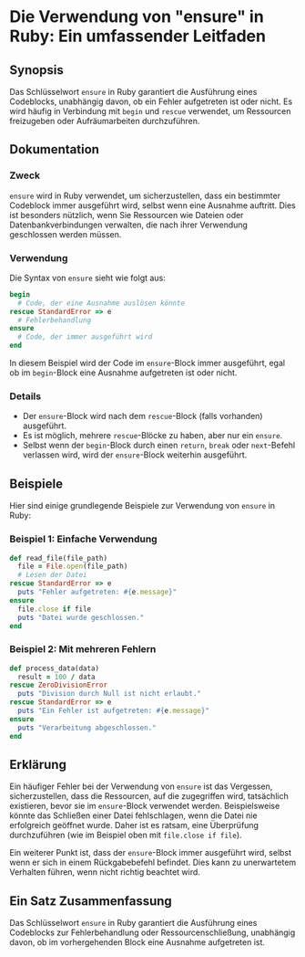 <!--
Meta Description: # Die Verwendung von "ensure" in Ruby: Ein umfassender Leitfaden ## Synopsis Das Schlüsselwort `ensure` in Ruby garantiert die Ausführung eines Codebl...
Meta Keywords: ensure, wird, ist, der, block
-->

# Die Verwendung von "ensure" in Ruby: Ein umfassender Leitfaden

## Synopsis
Das Schlüsselwort `ensure` in Ruby garantiert die Ausführung eines Codeblocks, unabhängig davon, ob ein Fehler aufgetreten ist oder nicht. Es wird häufig in Verbindung mit `begin` und `rescue` verwendet, um Ressourcen freizugeben oder Aufräumarbeiten durchzuführen.

## Dokumentation
### Zweck
`ensure` wird in Ruby verwendet, um sicherzustellen, dass ein bestimmter Codeblock immer ausgeführt wird, selbst wenn eine Ausnahme auftritt. Dies ist besonders nützlich, wenn Sie Ressourcen wie Dateien oder Datenbankverbindungen verwalten, die nach ihrer Verwendung geschlossen werden müssen.

### Verwendung
Die Syntax von `ensure` sieht wie folgt aus:

```ruby
begin
  # Code, der eine Ausnahme auslösen könnte
rescue StandardError => e
  # Fehlerbehandlung
ensure
  # Code, der immer ausgeführt wird
end
```

In diesem Beispiel wird der Code im `ensure`-Block immer ausgeführt, egal ob im `begin`-Block eine Ausnahme aufgetreten ist oder nicht.

### Details
- Der `ensure`-Block wird nach dem `rescue`-Block (falls vorhanden) ausgeführt.
- Es ist möglich, mehrere `rescue`-Blöcke zu haben, aber nur ein `ensure`.
- Selbst wenn der `begin`-Block durch einen `return`, `break` oder `next`-Befehl verlassen wird, wird der `ensure`-Block weiterhin ausgeführt.

## Beispiele
Hier sind einige grundlegende Beispiele zur Verwendung von `ensure` in Ruby:

### Beispiel 1: Einfache Verwendung

```ruby
def read_file(file_path)
  file = File.open(file_path)
  # Lesen der Datei
rescue StandardError => e
  puts "Fehler aufgetreten: #{e.message}"
ensure
  file.close if file
  puts "Datei wurde geschlossen."
end
```

### Beispiel 2: Mit mehreren Fehlern

```ruby
def process_data(data)
  result = 100 / data
rescue ZeroDivisionError
  puts "Division durch Null ist nicht erlaubt."
rescue StandardError => e
  puts "Ein Fehler ist aufgetreten: #{e.message}"
ensure
  puts "Verarbeitung abgeschlossen."
end
```

## Erklärung
Ein häufiger Fehler bei der Verwendung von `ensure` ist das Vergessen, sicherzustellen, dass die Ressourcen, auf die zugegriffen wird, tatsächlich existieren, bevor sie im `ensure`-Block verwendet werden. Beispielsweise könnte das Schließen einer Datei fehlschlagen, wenn die Datei nie erfolgreich geöffnet wurde. Daher ist es ratsam, eine Überprüfung durchzuführen (wie im Beispiel oben mit `file.close if file`).

Ein weiterer Punkt ist, dass der `ensure`-Block immer ausgeführt wird, selbst wenn er sich in einem Rückgabebefehl befindet. Dies kann zu unerwartetem Verhalten führen, wenn nicht richtig beachtet wird.

## Ein Satz Zusammenfassung
Das Schlüsselwort `ensure` in Ruby garantiert die Ausführung eines Codeblocks zur Fehlerbehandlung oder Ressourcenschließung, unabhängig davon, ob im vorhergehenden Block eine Ausnahme aufgetreten ist.
